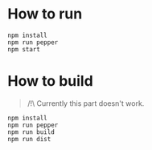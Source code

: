 # How to run

```
npm install
npm run pepper
npm start
```

# How to build

> /!\ Currently this part doesn't work.

```
npm install
npm run pepper
npm run build
npm run dist
```